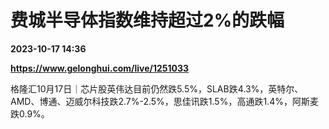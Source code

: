 # 费城半导体指数维持超过2%的跌幅

**2023-10-17 14:36**

**https://www.gelonghui.com/live/1251033**

格隆汇10月17日｜芯片股英伟达目前仍然跌5.5%，SLAB跌4.3%，英特尔、AMD、博通、迈威尔科技跌2.7%-2.5%，思佳讯跌1.5%，高通跌1.4%，阿斯麦跌0.9%。